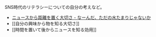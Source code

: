 SNS時代のリテラシーについての自分の考えなど。

- [ニュースから距離を置く大切さ - なーんだ、ただの水たまりじゃないか](https://karino2.github.io/2021/09/22/away_from_news.html)
- [[自分の興味から物を知る大切さ]]
- [[時間を置いて後からニュースを知る効用]]